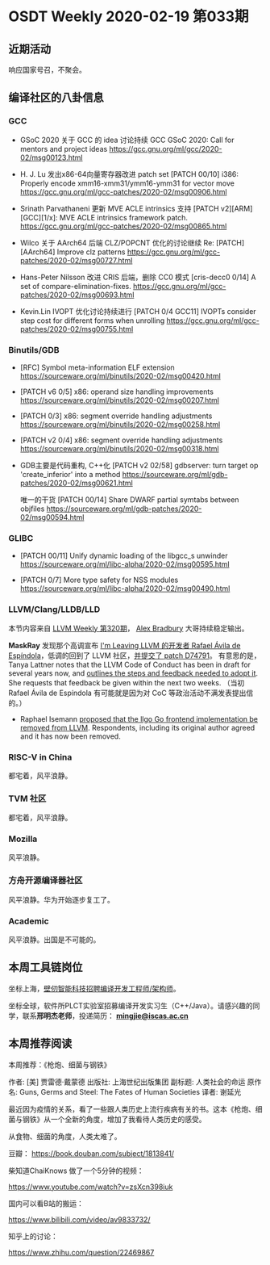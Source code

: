 # OSDT Weekly 2020-02-19 第033期

## 近期活动

响应国家号召，不聚会。

## 编译社区的八卦信息

### GCC

- GSoC 2020 关于 GCC 的 idea 讨论持续
  GCC GSoC 2020: Call for mentors and project ideas
  https://gcc.gnu.org/ml/gcc/2020-02/msg00123.html

- H. J. Lu 发出x86-64向量寄存器改进 patch set
  [PATCH 00/10] i386: Properly encode xmm16-xmm31/ymm16-ymm31 for vector move
  https://gcc.gnu.org/ml/gcc-patches/2020-02/msg00906.html

- Srinath Parvathaneni 更新 MVE ACLE intrinsics 支持
  [PATCH v2][ARM][GCC][1/x]: MVE ACLE intrinsics framework patch.
  https://gcc.gnu.org/ml/gcc-patches/2020-02/msg00865.html

- Wilco 关于 AArch64 后端 CLZ/POPCNT 优化的讨论继续
  Re: [PATCH][AArch64] Improve clz patterns
  https://gcc.gnu.org/ml/gcc-patches/2020-02/msg00727.html

- Hans-Peter Nilsson 改进 CRIS 后端，删除 CC0 模式
  [cris-decc0 0/14] A set of compare-elimination-fixes.
  https://gcc.gnu.org/ml/gcc-patches/2020-02/msg00693.html

- Kevin.Lin IVOPT 优化讨论持续进行
  [PATCH 0/4 GCC11] IVOPTs consider step cost for different forms when unrolling
  https://gcc.gnu.org/ml/gcc-patches/2020-02/msg00755.html

### Binutils/GDB


- [RFC] Symbol meta-information ELF extension
  https://sourceware.org/ml/binutils/2020-02/msg00420.html

- [PATCH v6 0/5] x86: operand size handling improvements
  https://sourceware.org/ml/binutils/2020-02/msg00207.html

- [PATCH 0/3] x86: segment override handling adjustments
  https://sourceware.org/ml/binutils/2020-02/msg00258.html

- [PATCH v2 0/4] x86: segment override handling adjustments
  https://sourceware.org/ml/binutils/2020-02/msg00318.html

- GDB主要是代码重构, C++化
  [PATCH v2 02/58] gdbserver: turn target op 'create_inferior' into a method
  https://sourceware.org/ml/gdb-patches/2020-02/msg00621.html

  唯一的干货
  [PATCH 00/14] Share DWARF partial symtabs between objfiles
  https://sourceware.org/ml/gdb-patches/2020-02/msg00594.html

### GLIBC

- [PATCH 00/11] Unify dynamic loading of the libgcc_s unwinder
  https://sourceware.org/ml/libc-alpha/2020-02/msg00595.html

- [PATCH 0/7] More type safety for NSS modules
  https://sourceware.org/ml/libc-alpha/2020-02/msg00490.html

### LLVM/Clang/LLDB/LLD

本节内容来自 [LLVM Weekly 第320期](http://llvmweekly.org/issue/320)，
[Alex Bradbury](https://www.linkedin.com/in/alex-bradbury/) 大哥持续稳定输出。

**MaskRay** 发现那个高调宣布 [I'm Leaving LLVM 的开发者 Rafael Ávila de Espíndola](https://lists.llvm.org/pipermail/llvm-dev/2018-May/122922.html)，低调的回到了 LLVM 社区，[并提交了 patch D74791](https://reviews.llvm.org/D74791)。
有意思的是， Tanya Lattner notes that the LLVM Code of Conduct has been in draft for
several years now, and [outlines the steps and feedback needed to adopt it](http://lists.llvm.org/pipermail/llvm-dev/2020-February/139197.html). She requests that feedback be given within the next two weeks.
（当初 Rafael Ávila de Espíndola 有可能就是因为对 CoC 等政治活动不满发表提出信的。）

* Raphael Isemann [proposed that the llgo Go frontend implementation be removed from LLVM](http://lists.llvm.org/pipermail/llvm-dev/2020-February/139058.html).
Respondents, including its original author agreed and it has now been removed.

### RISC-V in China

都宅着，风平浪静。

### TVM 社区

都宅着，风平浪静。

### Mozilla

风平浪静。

### 方舟开源编译器社区

风平浪静。华为开始逐步复工了。

### Academic

风平浪静。出国是不可能的。

## 本周工具链岗位

坐标上海，[壁仞智能科技招聘编译开发工程师/架构师](https://mp.weixin.qq.com/s/Gy6mBjGVyew7JiV6NZDZMA)。

坐标全球，软件所PLCT实验室招募编译开发实习生（C++/Java）。请感兴趣的同学，联系**邢明杰老师**，投递简历： **mingjie@iscas.ac.cn**

## 本周推荐阅读

本周推荐：《枪炮、细菌与钢铁》

作者:  [美] 贾雷德·戴蒙德
出版社: 上海世纪出版集团
副标题: 人类社会的命运
原作名: Guns, Germs and Steel: The Fates of Human Societies
译者: 谢延光

最近因为疫情的关系，看了一些跟人类历史上流行疾病有关的书。这本《枪炮、细菌与钢铁》从一个全新的角度，增加了我看待人类历史的感受。

从食物、细菌的角度，人类太难了。

豆瓣： https://book.douban.com/subject/1813841/

柴知道ChaiKnows 做了一个5分钟的视频：

https://www.youtube.com/watch?v=zsXcn398iuk

国内可以看B站的搬运：

https://www.bilibili.com/video/av9833732/

知乎上的讨论：

https://www.zhihu.com/question/22469867
